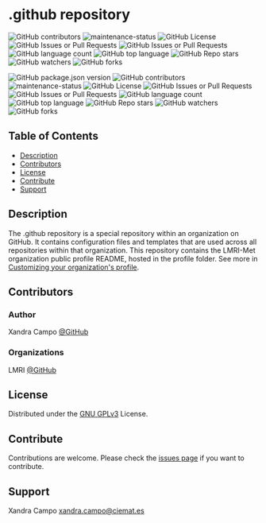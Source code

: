 # .github repository

![GitHub contributors](https://img.shields.io/github/contributors/lmri-met/.github)
![maintenance-status](https://img.shields.io/badge/maintenance-actively--developed-brightgreen.svg)
![GitHub License](https://img.shields.io/github/license/lmri-met/.github)
![GitHub Issues or Pull Requests](https://img.shields.io/github/issues/lmri-met/.github)
![GitHub Issues or Pull Requests](https://img.shields.io/github/issues-pr/lmri-met/.github)
![GitHub language count](https://img.shields.io/github/languages/count/lmri-met/.github)
![GitHub top language](https://img.shields.io/github/languages/top/lmri-met/.github)
![GitHub Repo stars](https://img.shields.io/github/stars/lmri-met/.github)
![GitHub watchers](https://img.shields.io/github/watchers/lmri-met/.github)
![GitHub forks](https://img.shields.io/github/forks/lmri-met/.github)

![GitHub package.json version](https://img.shields.io/github/package-json/v/xandratxan/physical-magnitude)
![GitHub contributors](https://img.shields.io/github/contributors/xandratxan/physical-magnitude)
![maintenance-status](https://img.shields.io/badge/maintenance-experimental-blue.svg)
![GitHub License](https://img.shields.io/github/license/xandratxan/physical-magnitude)
![GitHub Issues or Pull Requests](https://img.shields.io/github/issues/xandratxan/physical-magnitude)
![GitHub Issues or Pull Requests](https://img.shields.io/github/issues-pr/xandratxan/physical-magnitude)
![GitHub language count](https://img.shields.io/github/languages/count/xandratxan/physical-magnitude)
![GitHub top language](https://img.shields.io/github/languages/top/xandratxan/physical-magnitude)
![GitHub Repo stars](https://img.shields.io/github/stars/xandratxan/physical-magnitude)
![GitHub watchers](https://img.shields.io/github/watchers/xandratxan/physical-magnitude)
![GitHub forks](https://img.shields.io/github/forks/xandratxan/physical-magnitude)

## Table of Contents
- [Description](#description)
- [Contributors](#contributors)
- [License](#license)
- [Contribute](#contribute)
- [Support](#support)

<a name="description"></a>
## Description
The .github repository is a special repository within an organization on GitHub.
It contains configuration files and templates that are used across all repositories within that organization.
This repository contains the LMRI-Met organization public profile README, hosted in the profile folder.
See more in [Customizing your organization's profile](https://docs.github.com/en/organizations/collaborating-with-groups-in-organizations/customizing-your-organizations-profile).

<a name="contributors"></a>
## Contributors
### Author
Xandra Campo [@GitHub](https://github.com/xandratxan/)
### Organizations
LMRI [@GitHub](https://github.com/lmri-met/)

<a name="license"></a>
## License
Distributed under the [GNU GPLv3](https://choosealicense.com/licenses/gpl-3.0/) License.

<a name="contribute"></a>
## Contribute
Contributions are welcome. Please check the [issues page](https://github.com/xandratxan/physical-magnitude/issues) if you want to contribute.

<a name="support"></a>
## Support
Xandra Campo [xandra.campo@ciemat.es](mailto:xandra.campo@ciemat.es)
